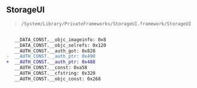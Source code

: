 ## StorageUI

> `/System/Library/PrivateFrameworks/StorageUI.framework/StorageUI`

```diff

   __DATA_CONST.__objc_imageinfo: 0x8
   __DATA_CONST.__objc_selrefs: 0x120
   __AUTH_CONST.__auth_got: 0x828
-  __AUTH_CONST.__auth_ptr: 0x490
+  __AUTH_CONST.__auth_ptr: 0x488
   __AUTH_CONST.__const: 0xa58
   __AUTH_CONST.__cfstring: 0x320
   __AUTH_CONST.__objc_const: 0x268

```
